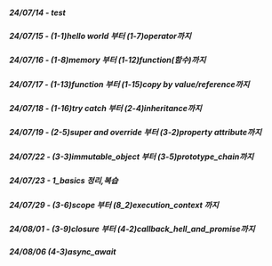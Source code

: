 ##### 24/07/14 - test

##### 24/07/15 - (1-1)hello world 부터 (1-7)operator까지 

##### 24/07/16 - (1-8)memory 부터 (1-12)function(함수)까지

##### 24/07/17 - (1-13)function 부터 (1-15)copy by value/reference까지

##### 24/07/18 - (1-16)try catch 부터 (2-4)inheritance까지

##### 24/07/19 - (2-5)super and override 부터 (3-2)property attribute까지

##### 24/07/22 - (3-3)immutable_object 부터 (3-5)prototype_chain까지

##### 24/07/23 - 1_basics 정리,복습

##### 24/07/29 - (3-6)scope 부터 (8_2)execution_context 까지

##### 24/08/01 - (3-9)closure 부터 (4-2)callback_hell_and_promise까지

##### 24/08/06 (4-3)async_await